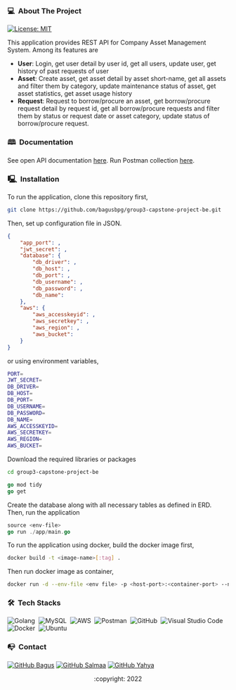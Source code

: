 <!-- ABOUT THE PROJECT -->
### 💻 &nbsp;About The Project

[![License: MIT](https://img.shields.io/badge/License-MIT-yellow.svg)](https://opensource.org/licenses/MIT)

This application provides REST API for Company Asset Management System. Among its features are
- **User**: Login, get user detail by user id, get all users, update user, get history of past requests of user
- **Asset**: Create asset, get asset detail by asset short-name, get all assets and filter them by category, update maintenance status of asset, get asset statistics, get asset usage history
- **Request**: Request to borrow/procure an asset, get borrow/procure request detail by request id, get all borrow/procure requests and filter them by status or request date or asset category, update status of borrow/procure request.

### 🕮 &nbsp;Documentation

See open API documentation [here](https://app.swaggerhub.com/apis-docs/bagusbpg6/group3-capstone-API/1.0.0).
Run Postman collection [here](https://www.getpostman.com/collections/ef32190e3c805ac015e8).

### 🖳 &nbsp;Installation
To run the application, clone this repository first,
```bash
git clone https://github.com/bagusbpg/group3-capstone-project-be.git
```
Then, set up configuration file in JSON.
```json
{
    "app_port": ,
    "jwt_secret": ,
    "database": {
        "db_driver": ,
        "db_host": ,
        "db_port": ,
        "db_username": ,
        "db_password": ,
        "db_name":
    },
    "aws": {
        "aws_accesskeyid": ,
        "aws_secretkey": ,
        "aws_region": ,
        "aws_bucket":
    }
}
```
or using environment variables,
```bash
PORT=
JWT_SECRET=
DB_DRIVER=
DB_HOST=
DB_PORT=
DB_USERNAME=
DB_PASSWORD=
DB_NAME=
AWS_ACCESSKEYID=
AWS_SECRETKEY=
AWS_REGION=
AWS_BUCKET=
```
Download the required libraries or packages
```bash
cd group3-capstone-project-be
```
```go
go mod tidy
go get
```
Create the database along with all necessary tables as defined in ERD. Then, run the application
```go
source <env-file>
go run ./app/main.go
```
To run the application using docker, build the docker image first,
```bash
docker build -t <image-name>[:tag] .
```
Then run docker image as container,
```bash
docker run -d --env-file <env file> -p <host-port>:<container-port> --name <container-name> <image-name>
```
### 🛠 &nbsp;Tech Stacks

![Golang](https://img.shields.io/badge/-Golang-05122A?style=flat&logo=go&logoColor=4479A1)&nbsp;
![MySQL](https://img.shields.io/badge/-MySQL-05122A?style=flat&logo=mysql&logoColor=4479A1)&nbsp;
![AWS](https://img.shields.io/badge/-AWS-05122A?style=flat&logo=amazon)&nbsp;
![Postman](https://img.shields.io/badge/-Postman-05122A?style=flat&logo=postman)&nbsp;
![GitHub](https://img.shields.io/badge/-GitHub-05122A?style=flat&logo=github)&nbsp;
![Visual Studio Code](https://img.shields.io/badge/-Visual%20Studio%20Code-05122A?style=flat&logo=visual-studio-code&logoColor=007ACC)&nbsp;
![Docker](https://img.shields.io/badge/-Docker-05122A?style=flat&logo=docker)&nbsp;
![Ubuntu](https://img.shields.io/badge/-Ubuntu-05122A?style=flat&logo=ubuntu)&nbsp;

<!-- CONTACT -->
### 📭 &nbsp;Contact

[![GitHub Bagus](https://img.shields.io/badge/-Bagus-white?style=flat&logo=github&logoColor=black)](https://github.com/bagusbpg)
[![GitHub Salmaa](https://img.shields.io/badge/-Salmaa-white?style=flat&logo=github&logoColor=black)](https://github.com/Sal-maa)
[![GitHub Yahya](https://img.shields.io/badge/-Yahya-white?style=flat&logo=github&logoColor=black)](https://github.com/zakariyahya)

<p align="center">:copyright: 2022</p>
</h3>
